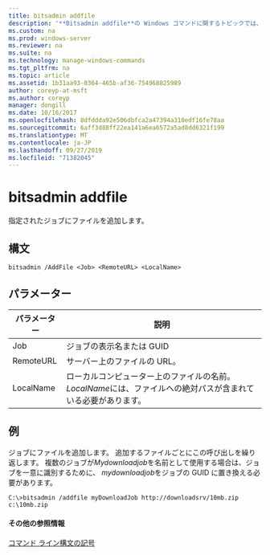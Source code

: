 ```yaml
---
title: bitsadmin addfile
description: '**Bitsadmin addfile**の Windows コマンドに関するトピックでは、指定されたジョブにファイルを追加します。'
ms.custom: na
ms.prod: windows-server
ms.reviewer: na
ms.suite: na
ms.technology: manage-windows-commands
ms.tgt_pltfrm: na
ms.topic: article
ms.assetid: 1b31aa93-0364-465b-af36-754968825989
author: coreyp-at-msft
ms.author: coreyp
manager: dongill
ms.date: 10/16/2017
ms.openlocfilehash: 8dfddda92e506dbfca2a47394a310edf16fe78aa
ms.sourcegitcommit: 6aff3d88ff22ea141a6ea6572a5ad8dd6321f199
ms.translationtype: MT
ms.contentlocale: ja-JP
ms.lasthandoff: 09/27/2019
ms.locfileid: "71382045"
---
```

# <a name="bitsadmin-addfile"></a>bitsadmin addfile

指定されたジョブにファイルを追加します。

## <a name="syntax"></a>構文

```
bitsadmin /AddFile <Job> <RemoteURL> <LocalName>
```

## <a name="parameters"></a>パラメーター

|パラメーター|説明|
|---------|-----------|
|Job|ジョブの表示名または GUID|
|RemoteURL|サーバー上のファイルの URL。|
|LocalName|ローカルコンピューター上のファイルの名前。 *LocalName*には、ファイルへの絶対パスが含まれている必要があります。|

## <a name="BKMK_examples"></a>例

ジョブにファイルを追加します。 追加するファイルごとにこの呼び出しを繰り返します。 複数のジョブが*Mydownloadjob*を名前として使用する場合は、ジョブを一意に識別するために、 *mydownloadjob*をジョブの GUID に置き換える必要があります。
```
C:\>bitsadmin /addfile myDownloadJob http://downloadsrv/10mb.zip c:\10mb.zip
```

#### <a name="additional-references"></a>その他の参照情報

[コマンド ライン構文の記号](command-line-syntax-key.md)